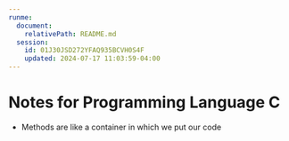 ```yaml
---
runme:
  document:
    relativePath: README.md
  session:
    id: 01J30JSD272YFAQ935BCVH0S4F
    updated: 2024-07-17 11:03:59-04:00
---
```


# Notes for Programming Language C

- Methods are like a container in which we put our code